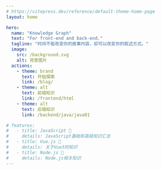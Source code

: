 ```yaml
---
# https://vitepress.dev/reference/default-theme-home-page
layout: home

hero:
  name: "Knowledge Graph"
  text: "For front-end and back-end."
  tagline: "时间不能改变你的故事内容，却可以改变你的叙述方式。"
  image: 
    src: /background.svg
    alt: 背景图片
  actions:
    - theme: brand
      text: 开始探索
      link: /blog/
    - theme: alt
      text: 前端知识
      link: /frontend/html
    - theme: alt
      text: 后端知识
      link: /backend/java/java01

# features:
#   - title: JavaScript 💞
#     details: JavaScript基础和高级知识汇总
#   - title: Vue.js 🦢
#     details: 关于Vue3的知识
#   - title: Node.js 🐧
#     details: Node.js相关知识
---
```

